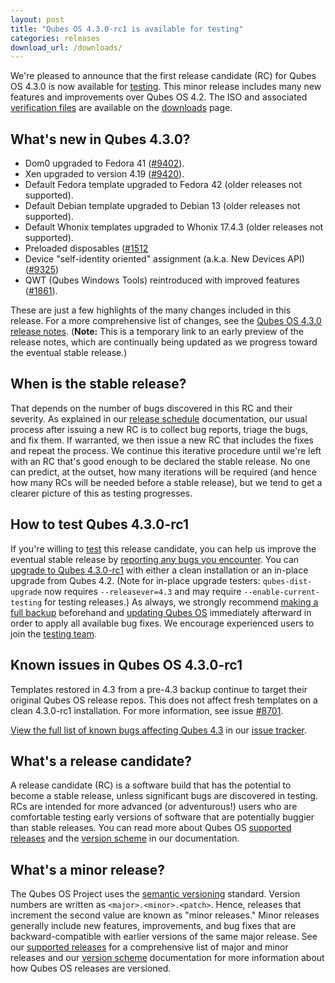 ```yaml
---
layout: post
title: "Qubes OS 4.3.0-rc1 is available for testing"
categories: releases
download_url: /downloads/
---
```


We're pleased to announce that the first release candidate (RC) for Qubes OS 4.3.0 is now available for [testing](/doc/testing/). This minor release includes many new features and improvements over Qubes OS 4.2. The ISO and associated [verification files](/security/verifying-signatures/) are available on the [downloads](/downloads/) page.

## What's new in Qubes 4.3.0?

- Dom0 upgraded to Fedora 41 ([#9402](https://github.com/QubesOS/qubes-issues/issues/9402)).
- Xen upgraded to version 4.19 ([#9420](https://github.com/QubesOS/qubes-issues/issues/9420)).
- Default Fedora template upgraded to Fedora 42 (older releases not supported).
- Default Debian template upgraded to Debian 13 (older releases not supported).
- Default Whonix templates upgraded to Whonix 17.4.3 (older releases not supported).
- Preloaded disposables ([#1512](https://github.com/QubesOS/qubes-issues/issues/1512)
- Device "self-identity oriented" assignment (a.k.a. New Devices API) ([#9325](https://github.com/QubesOS/qubes-issues/issues/9325))
- QWT (Qubes Windows Tools) reintroduced with improved features ([#1861](github.com/QubesOS/qubes-issues/issues/1861)).

These are just a few highlights of the many changes included in this release. For a more comprehensive list of changes, see the [Qubes OS 4.3.0 release notes](https://qubes-doc--1504.org.readthedocs.build/en/1504/developer/releases/4_3/release-notes.html). (**Note:** This is a temporary link to an early preview of the release notes, which are continually being updated as we progress toward the eventual stable release.)

## When is the stable release?

That depends on the number of bugs discovered in this RC and their severity. As explained in our [release schedule](/doc/version-scheme/#release-schedule) documentation, our usual process after issuing a new RC is to collect bug reports, triage the bugs, and fix them. If warranted, we then issue a new RC that includes the fixes and repeat the process. We continue this iterative procedure until we're left with an RC that's good enough to be declared the stable release. No one can predict, at the outset, how many iterations will be required (and hence how many RCs will be needed before a stable release), but we tend to get a clearer picture of this as testing progresses.

## How to test Qubes 4.3.0-rc1

If you're willing to [test](/doc/testing/) this release candidate, you can help us improve the eventual stable release by [reporting any bugs you encounter](/doc/issue-tracking/). You can [upgrade to Qubes 4.3.0-rc1](https://qubes-doc--1504.org.readthedocs.build/en/1504/user/downloading-installing-upgrading/upgrade/4_3.html) with either a clean installation or an in-place upgrade from Qubes 4.2. (Note for in-place upgrade testers: `qubes-dist-upgrade` now requires `--releasever=4.3` and may require `--enable-current-testing` for testing releases.) As always, we strongly recommend [making a full backup](/doc/how-to-back-up-restore-and-migrate/) beforehand and [updating Qubes OS](/doc/how-to-update/) immediately afterward in order to apply all available bug fixes. We encourage experienced users to join the [testing team](https://forum.qubes-os.org/t/joining-the-testing-team/5190). 

## Known issues in Qubes OS 4.3.0-rc1

Templates restored in 4.3 from a pre-4.3 backup continue to target their original Qubes OS release repos. This does not affect fresh templates on a clean 4.3.0-rc1 installation. For more information, see issue [#8701](https://github.com/QubesOS/qubes-issues/issues/8701).

[View the full list of known bugs affecting Qubes 4.3](https://github.com/QubesOS/qubes-issues/issues?q=is%3Aissue%20type%3ABug%20label%3Aaffects-4.3%20-label%3A%22R%3A%20cannot%20reproduce%22%20-label%3A%22R%3A%20declined%22%20-label%3A%22R%3A%20duplicate%22%20-label%3A%22R%3A%20not%20applicable%22%20-label%3A%22R%3A%20self-closed%22%20-label%3A%22R%3A%20upstream%20issue%22) in our [issue tracker](/doc/issue-tracking/).

## What's a release candidate?

A release candidate (RC) is a software build that has the potential to become a stable release, unless significant bugs are discovered in testing. RCs are intended for more advanced (or adventurous!) users who are comfortable testing early versions of software that are potentially buggier than stable releases. You can read more about Qubes OS [supported releases](/doc/supported-releases/) and the [version scheme](/doc/version-scheme/) in our documentation.

## What's a minor release?

The Qubes OS Project uses the [semantic versioning](https://semver.org/) standard. Version numbers are written as `<major>.<minor>.<patch>`. Hence, releases that increment the second value are known as "minor releases." Minor releases generally include new features, improvements, and bug fixes that are backward-compatible with earlier versions of the same major release. See our [supported releases](/doc/supported-releases/) for a comprehensive list of major and minor releases and our [version scheme](/doc/version-scheme/) documentation for more information about how Qubes OS releases are versioned.
